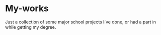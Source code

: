 # My-works
Just a collection of some major school projects I've done, or had a part in while getting my degree.

